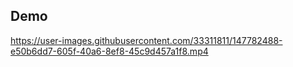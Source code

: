## Demo


https://user-images.githubusercontent.com/33311811/147782488-e50b6dd7-605f-40a6-8ef8-45c9d457a1f8.mp4

